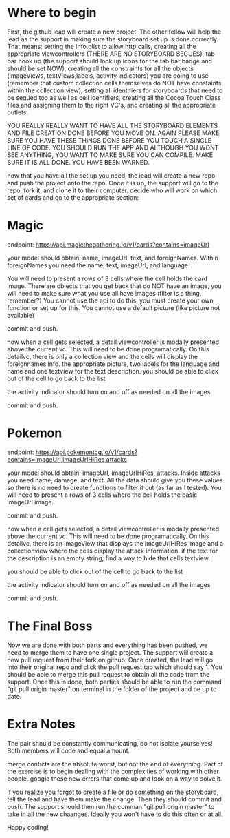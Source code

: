 # Where to begin

First, the github lead will create a new project. The other fellow will help the lead as the support in making sure the storyboard set up is done correctly. That means: setting the info.plist to allow http calls, creating all the appropriate viewcontrollers (THERE ARE NO STORYBOARD SEGUES), tab bar hook up (the support should look up icons for the tab bar badge and should be set NOW), creating all the constraints for all the objects (imageViews, textViews,labels, activity indicators) you are going to use (remember that custom collection cells themselves do NOT have constaints within the collection view), setting all identifiers for storyboards that need to be segued too as well as cell identifiers, creating all the Cocoa Touch Class files and assigning them to the right VC's, and creating all the appropriate outlets.

YOU REALLY REALLY WANT TO HAVE ALL THE STORYBOARD ELEMENTS AND FILE CREATION DONE BEFORE YOU MOVE ON. AGAIN PLEASE MAKE SURE YOU HAVE THESE THINGS DONE BEFORE YOU TOUCH A SINGLE LINE OF CODE. YOU SHOULD RUN THE APP AND ALTHOUGH YOU WONT SEE ANYTHING, YOU WANT TO MAKE SURE YOU CAN COMPILE. MAKE SURE IT IS ALL DONE. YOU HAVE BEEN WARNED.


now that you have all the set up you need, the lead will create a new repo and push the project onto the repo. Once it is up, the support will go to the repo, fork it, and clone it to their computer. decide who will work on which set of cards and go to the appropriate section:


# Magic

endpoint: https://api.magicthegathering.io/v1/cards?contains=imageUrl

your model should obtain: name, imageUrl, text, and foreignNames. Within foreignNames you need the name, text, imageUrl, and language.

You will need to present a rows of 3 cells where the cell holds the card image. There are objects that you get back that do NOT have an image, you will need to make sure what you use all have images (filter is a thing, remember?) You cannot use the api to do this, you must create your own function or set up for this. You cannot use a default picture (like picture not available)

commit and push.

now when a cell gets selected, a detail viewcontroller is modally presented above the current vc. This will need to be done programatically. On this detailvc, there is only a collection view and the cells will display the foreignnames info. the appropriate picture, two labels for the language and name and one textview for the text description. you should be able to click out of the cell to go back to the list

the activity indicator should turn on and off as needed on all the images

commit and push.

# Pokemon

endpoint: https://api.pokemontcg.io/v1/cards?contains=imageUrl,imageUrlHiRes,attacks

your model should obtain: imageUrl, imageUrlHiRes, attacks. Inside attacks you need name, damage, and text. All the data should give you these values so there is no need to create functions to filter it out (as far as I tested). 
You will need to present a rows of 3 cells where the cell holds the basic imageUrl image.

commit and push.

now when a cell gets selected, a detail viewcontroller is modally presented above the current vc. This will need to be done programatically. On this detailvc, there is an imageView that displays the imageUrlHiRes image and a collectionview where the cells display the attack information. if the text for the description is an empty string, find a way to hide that cells textview. 

you should be able to click out of the cell to go back to the list

the activity indicator should turn on and off as needed on all the images

commit and push.


# The Final Boss

Now we are done with both parts and everything has been pushed, we need to merge them to have one single project. The support will create a new pull request from their fork on github. Once created, the lead will go into their original repo and click the pull request tab which should say 1. You should be able to merge this pull request to obtain all the code from the support. Once this is done, both parties should be able to run the command "git pull origin master" on terminal in the folder of the project and be up to date.


# Extra Notes
The pair should be constantly communicating, do not isolate yourselves! Both members will code and equal amount.

merge conficts are the absolute worst, but not the end of everything. Part of the exercise is to begin dealing with the complexities of working with other people. google these new errors that come up and look on a way to solve it. 

if you realize you forgot to create a file or do something on the storyboard, tell the lead and have them make the change. Then they should commit and push. The support should then run the comman "git pull origin master" to take in all the new chaanges. Ideally you won't have to do this often or at all.



Happy coding!
